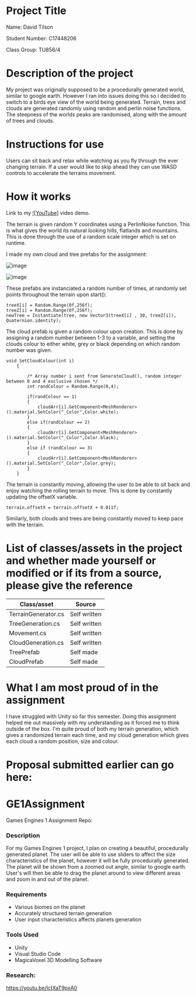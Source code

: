 # Project Title

Name: David Tilson

Student Number: C17448206

Class Group: TU856/4

# Description of the project
My project was originally supposed to be a procedurally generated world, similar to google earth. However I ran into issues doing this so i decided to switch to a birds eye view of the world being generated. Terrain, trees and clouds are generated randomly using random and perlin noise functions. The steepness of the worlds peaks are randomised, along with the amount of trees and clouds.

# Instructions for use
Users can sit back and relax while watching as you fly through the ever changing terrain. If a user would like to skip ahead they can use WASD controls to accelerate the terrains movement.

# How it works
Link to my [![YouTube]](https://youtu.be/VnNHkofNsgo) video demo.

The terrain is given random Y coordinates using a PerlinNoise function. This is what gives the world its natural looking hills, flatlands and mountains. This is done through the use of a random scale integer which is set on runtime. 

I made my own cloud and tree prefabs for the assignment:

![image](https://user-images.githubusercontent.com/47209067/146196225-ac536957-18be-4ed6-a1be-85ecdbc696e7.png)

![image](https://user-images.githubusercontent.com/47209067/146196244-6108fcb7-66e7-4c5e-ab8e-a0d40b76a6a6.png)

These prefabs are instanciated a random number of times, at randomly set points throughout the terrain upon start():
```
treeX[i] = Random.Range(0f,256f);
treeZ[i] = Random.Range(0f,256f);
newTree = Instantiate(tree, new Vector3(treeX[i] , 30, treeZ[i]), Quaternion.identity);
```

The cloud prefab is given a random colour upon creation. This is done by assigning a random number between 1-3 to a variable, and setting the clouds colour to either white, grey or black depending on which random number was given.
```
void SetCloudColour(int i)
    {

        /* Array number i sent from GenerateCloud(), random integer between 0 and 4 exclusive chosen */
        int randColour = Random.Range(0,4);

        if(randColour == 1)
        {
            cloudArr[i].GetComponent<MeshRenderer>().material.SetColor("_Color",Color.white);
        }
        else if(randColour == 2)
        {
            cloudArr[i].GetComponent<MeshRenderer>().material.SetColor("_Color",Color.black);
        }
        else if (randColour == 3)
        {
            cloudArr[i].GetComponent<MeshRenderer>().material.SetColor("_Color",Color.grey);
        }
    }
```

The terrain is constantly moving, allowing the user to be able to sit back and enjoy watching the rolling terrain to move. This is done by constantly updating the offsetX variable.
```
terrain.offsetX = terrain.offsetX + 0.011f;
```

Similarly, both clouds and trees are being constantly moved to keep pace with the terrain.

# List of classes/assets in the project and whether made yourself or modified or if its from a source, please give the reference

| Class/asset | Source |
|-----------|-----------|
| TerrainGenerator.cs | Self written |
| TreeGeneration.cs | Self written |
| Movement.cs | Self written |
| CloudGeneration.cs | Self written |
| TreePrefab | Self made |
| CloudPrefab | Self made |

# What I am most proud of in the assignment
I have struggled with Unity so far this semester. Doing this assignment helped me out massively with my understanding as it forced me to think outside of the box.
I'm quite proud of both my terrain generation, which gives a randomized terrain each time, and my cloud generation which gives each cloud a random position, size and colour.

# Proposal submitted earlier can go here:
# GE1Assignment
Games Engines 1 Assignment Repo:

### Description
For my Games Engines 1 project, I plan on creating a beautiful, procedurally generated planet. The user will be able to use sliders to affect the size characteristics of the planet, however it will be fully procedurally generated. The planet will be shown from a zoomed out angle, similar to google earth. User's will then be able to drag the planet around to view different areas and zoom in and out of the planet. 

### Requirements
- Various biomes on the planet
- Accurately structured terrain generation
- User input characteristics affects planets generation

### Tools Used
- Unity
- Visual Studio Code
- MagicaVoxel 3D Modelling Software

### Research:
https://youtu.be/lctXaT9pxA0

